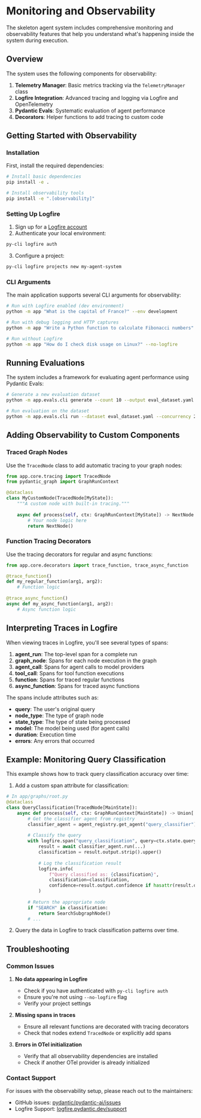 # Monitoring and Observability

The skeleton agent system includes comprehensive monitoring and observability features that help you understand what's happening inside the system during execution.

## Overview

The system uses the following components for observability:

1. **Telemetry Manager**: Basic metrics tracking via the `TelemetryManager` class
2. **Logfire Integration**: Advanced tracing and logging via Logfire and OpenTelemetry
3. **Pydantic Evals**: Systematic evaluation of agent performance
4. **Decorators**: Helper functions to add tracing to custom code

## Getting Started with Observability

### Installation

First, install the required dependencies:

```bash
# Install basic dependencies
pip install -e .

# Install observability tools
pip install -e ".[observability]"
```

### Setting Up Logfire

1. Sign up for a [Logfire account](https://logfire.pydantic.dev/)
2. Authenticate your local environment:

```bash
py-cli logfire auth
```

3. Configure a project:

```bash
py-cli logfire projects new my-agent-system
```

### CLI Arguments

The main application supports several CLI arguments for observability:

```bash
# Run with Logfire enabled (dev environment)
python -m app "What is the capital of France?" --env development

# Run with debug logging and HTTP captures
python -m app "Write a Python function to calculate Fibonacci numbers" --debug

# Run without Logfire
python -m app "How do I check disk usage on Linux?" --no-logfire
```

## Running Evaluations

The system includes a framework for evaluating agent performance using Pydantic Evals:

```bash
# Generate a new evaluation dataset
python -m app.evals.cli generate --count 10 --output eval_dataset.yaml

# Run evaluation on the dataset
python -m app.evals.cli run --dataset eval_dataset.yaml --concurrency 2
```

## Adding Observability to Custom Components

### Traced Graph Nodes

Use the `TracedNode` class to add automatic tracing to your graph nodes:

```python
from app.core.tracing import TracedNode
from pydantic_graph import GraphRunContext

@dataclass
class MyCustomNode(TracedNode[MyState]):
    """A custom node with built-in tracing."""
    
    async def process(self, ctx: GraphRunContext[MyState]) -> NextNode:
        # Your node logic here
        return NextNode()
```

### Function Tracing Decorators

Use the tracing decorators for regular and async functions:

```python
from app.core.decorators import trace_function, trace_async_function

@trace_function()
def my_regular_function(arg1, arg2):
    # Function logic
    
@trace_async_function()
async def my_async_function(arg1, arg2):
    # Async function logic
```

## Interpreting Traces in Logfire

When viewing traces in Logfire, you'll see several types of spans:

1. **agent_run**: The top-level span for a complete run
2. **graph_node**: Spans for each node execution in the graph
3. **agent_call**: Spans for agent calls to model providers
4. **tool_call**: Spans for tool function executions
5. **function**: Spans for traced regular functions
6. **async_function**: Spans for traced async functions

The spans include attributes such as:

- **query**: The user's original query
- **node_type**: The type of graph node
- **state_type**: The type of state being processed
- **model**: The model being used (for agent calls)
- **duration**: Execution time
- **errors**: Any errors that occurred

## Example: Monitoring Query Classification

This example shows how to track query classification accuracy over time:

1. Add a custom span attribute for classification:

```python
# In app/graphs/root.py
@dataclass
class QueryClassification(TracedNode[MainState]):
    async def process(self, ctx: GraphRunContext[MainState]) -> Union[...]:
        # Get the classifier agent from registry
        classifier_agent = agent_registry.get_agent("query_classifier")
        
        # Classify the query
        with logfire.span("query_classification", query=ctx.state.query):
            result = await classifier_agent.run(...)
            classification = result.output.strip().upper()
            
            # Log the classification result
            logfire.info(
                f"Query classified as: {classification}",
                classification=classification,
                confidence=result.output.confidence if hasattr(result.output, "confidence") else 1.0
            )
        
        # Return the appropriate node
        if "SEARCH" in classification:
            return SearchSubgraphNode()
        # ...
```

2. Query the data in Logfire to track classification patterns over time.

## Troubleshooting

### Common Issues

1. **No data appearing in Logfire**
   - Check if you have authenticated with `py-cli logfire auth`
   - Ensure you're not using `--no-logfire` flag
   - Verify your project settings

2. **Missing spans in traces**
   - Ensure all relevant functions are decorated with tracing decorators
   - Check that nodes extend `TracedNode` or explicitly add spans

3. **Errors in OTel initialization**
   - Verify that all observability dependencies are installed
   - Check if another OTel provider is already initialized

### Contact Support

For issues with the observability setup, please reach out to the maintainers:

- GitHub issues: [pydantic/pydantic-ai/issues](https://github.com/pydantic/pydantic-ai/issues)
- Logfire Support: [logfire.pydantic.dev/support](https://logfire.pydantic.dev/support)